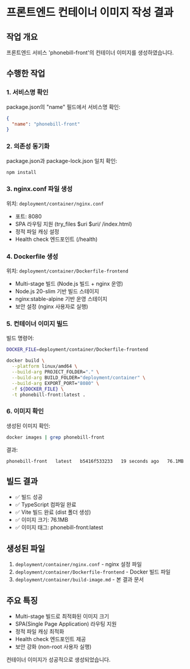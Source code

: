 # 프론트엔드 컨테이너 이미지 작성 결과

## 작업 개요
프론트엔드 서비스 'phonebill-front'의 컨테이너 이미지를 생성하였습니다.

## 수행한 작업

### 1. 서비스명 확인
package.json의 "name" 필드에서 서비스명 확인:
```json
{
  "name": "phonebill-front"
}
```

### 2. 의존성 동기화
package.json과 package-lock.json 일치 확인:
```bash
npm install
```

### 3. nginx.conf 파일 생성
위치: `deployment/container/nginx.conf`
- 포트: 8080
- SPA 라우팅 지원 (try_files $uri $uri/ /index.html)
- 정적 파일 캐싱 설정
- Health check 엔드포인트 (/health)

### 4. Dockerfile 생성
위치: `deployment/container/Dockerfile-frontend`
- Multi-stage 빌드 (Node.js 빌드 + nginx 운영)
- Node.js 20-slim 기반 빌드 스테이지
- nginx:stable-alpine 기반 운영 스테이지
- 보안 설정 (nginx 사용자로 실행)

### 5. 컨테이너 이미지 빌드
빌드 명령어:
```bash
DOCKER_FILE=deployment/container/Dockerfile-frontend

docker build \
  --platform linux/amd64 \
  --build-arg PROJECT_FOLDER="." \
  --build-arg BUILD_FOLDER="deployment/container" \
  --build-arg EXPORT_PORT="8080" \
  -f ${DOCKER_FILE} \
  -t phonebill-front:latest .
```

### 6. 이미지 확인
생성된 이미지 확인:
```bash
docker images | grep phonebill-front
```

결과:
```
phonebill-front   latest   b5416f533233   19 seconds ago   76.1MB
```

## 빌드 결과
- ✅ 빌드 성공
- ✅ TypeScript 컴파일 완료
- ✅ Vite 빌드 완료 (dist 폴더 생성)
- ✅ 이미지 크기: 76.1MB
- ✅ 이미지 태그: phonebill-front:latest

## 생성된 파일
1. `deployment/container/nginx.conf` - nginx 설정 파일
2. `deployment/container/Dockerfile-frontend` - Docker 빌드 파일
3. `deployment/container/build-image.md` - 본 결과 문서

## 주요 특징
- Multi-stage 빌드로 최적화된 이미지 크기
- SPA(Single Page Application) 라우팅 지원
- 정적 파일 캐싱 최적화
- Health check 엔드포인트 제공
- 보안 강화 (non-root 사용자 실행)

컨테이너 이미지가 성공적으로 생성되었습니다.

